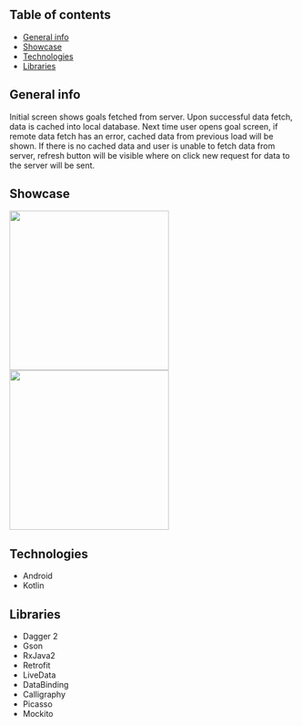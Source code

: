 ## Table of contents
* [General info](#general-info)
* [Showcase](#showcase)
* [Technologies](#technologies)
* [Libraries](#libraries)

## General info
Initial screen shows goals fetched from server. Upon successful data fetch, data is cached into local database. Next time user opens goal screen, if remote data fetch has an error, cached data from previous load will be shown. If there is no cached data and user is unable to fetch data from server, refresh button will be visible where on click new request for data to the server will be sent.

## Showcase	
<img src="https://i.imgur.com/jhYH5k0.png" width="280">   <img src="https://i.imgur.com/76xSyCk.png" width="280"> 

## Technologies
* Android
* Kotlin

## Libraries
* Dagger 2
* Gson
* RxJava2
* Retrofit
* LiveData
* DataBinding
* Calligraphy
* Picasso
* Mockito
